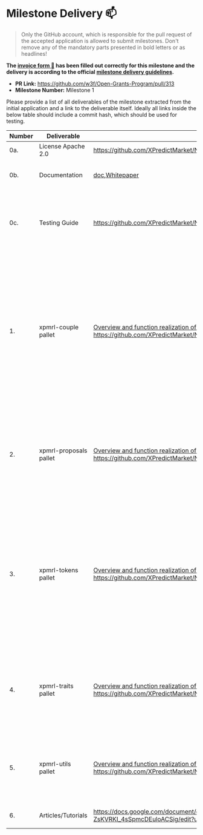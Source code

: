 # Milestone Delivery :mailbox:

> Only the GitHub account, which is responsible for the pull request of the accepted application is allowed to submit milestones. Don't remove any of the mandatory parts presented in bold letters or as headlines!

**The [invoice form :pencil:](https://forms.gle/8Wx7nxtq8fKrsuEz8) has been filled out correctly for this milestone and the delivery is according to the official [milestone delivery guidelines](https://github.com/w3f/General-Grants-Program/blob/master/grants/milestone-deliverables-guidelines.md).**  

* **PR Link:** https://github.com/w3f/Open-Grants-Program/pull/313
* **Milestone Number:** Milestone 1

Please provide a list of all deliverables of the milestone extracted from the initial application and a link to the deliverable itself. Ideally all links inside the below table should include a commit hash, which should be used for testing.

| Number | Deliverable | Link | Notes |
| ------------- | ------------- | ------------- |------------- |
| 0a. | License Apache 2.0 |https://github.com/XPredictMarket/NodePredict/blob/master/LICENSE|... | 
| 0b.  | Documentation |[doc](https://github.com/XPredictMarket/NodePredict),[Whitepaper](https://x-predict.com/X_Predict_market_Whitepaper_en.pdf?v=1.0)| Project overview document and white paper|
| 0c.  | Testing Guide | https://github.com/XPredictMarket/NodePredict#test-guide |Test guidelines for nodes and project modules. It can be tested as a whole, as well as in modules, or customized| 
| 1.  | xpmrl-couple pallet | [Overview and function realization of xpmrl-couple pallet](https://github.com/XPredictMarket/NodePredict#couple),<br>https://github.com/XPredictMarket/NodePredict/tree/master/pallets/couple | Operation related to asset settlement, asset option, liquidity asset read and write. Among which are functions including : adding liquidity, removing liquidity, buying & selling asset, liquidation and setting proposal results.  |
| 2.  | xpmrl-proposals pallet | [Overview and function realization of xpmrl-proposals pallet](https://github.com/XPredictMarket/NodePredict#proposals),<br>https://github.com/XPredictMarket/NodePredict/tree/master/pallets/proposals |Operation related to proposal initiation, storage, status changing. Including functions : proposal creation, proposal status setting.   | 
| 3.  | xpmrl-tokens pallet | [Overview and function realization of xpmrl-tokens pallet](https://github.com/XPredictMarket/NodePredict#tokens),<br>https://github.com/XPredictMarket/NodePredict/tree/master/pallets/tokens | Asset creation and management module. Including functions : create new asset, issue additional asset, burn asset, authorize asset operation, the authorized trade the asset of the licensor, the authorized burn the asset of licensor| 
| 4.  | xpmrl-traits pallet | [Overview and function realization of 	xpmrl-traits pallet](https://github.com/XPredictMarket/NodePredict#traits),<br>https://github.com/XPredictMarket/NodePredict/tree/master/pallets/traits |module interface constraint characteristics.  Including the trait of tokens and pool, the interface characteristics are also stipulated. | 
| 5.  | xpmrl-utils pallet | [Overview and function realization of xpmrl-utils pallet](https://github.com/XPredictMarket/NodePredict#utils),<br>https://github.com/XPredictMarket/NodePredict/tree/master/pallets/utils | The customized macro in the project. Covering macro with different function of different pallet.| 
| 6.  | Articles/Tutorials | https://docs.google.com/document/d/1lW0NzIf45IKt3Z1Ggx-ZsKVRKI_4sSpmcDEuloACSig/edit?usp=sharing | X predict market DAPP Test Guideline | 
